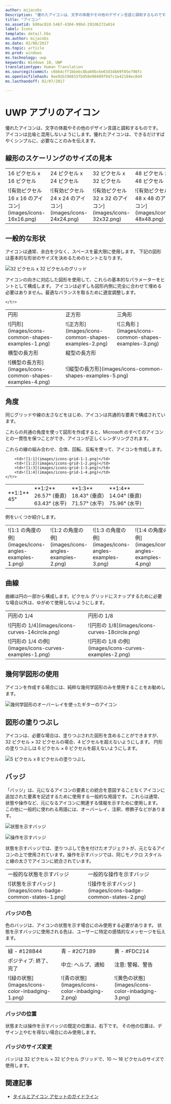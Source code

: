 ```yaml
---
author: mijacobs
Description: "優れたアイコンは、文字の体裁やその他のデザイン言語と調和するものです。 アイコンは比喩と混用しないようにします。優れたアイコンは、できるだけすばやくシンプルに、必要なことのみを伝えます。"
title: "アイコン"
ms.assetid: b90ac02d-5467-4304-99bd-292d6272a014
label: Icons
template: detail.hbs
ms.author: mijacobs
ms.date: 02/08/2017
ms.topic: article
ms.prod: windows
ms.technology: uwp
keywords: Windows 10, UWP
translationtype: Human Translation
ms.sourcegitcommit: c6b64cff1bbebc8ba69bc6e03d34b69f85e798fc
ms.openlocfilehash: 9ae92b196015fb958e90409f947c1e42184ec0d4
ms.lasthandoff: 02/07/2017

---
```


# <a name="icons-for-uwp-apps"></a>UWP アプリのアイコン

<link rel="stylesheet" href="https://az835927.vo.msecnd.net/sites/uwp/Resources/css/custom.css">

優れたアイコンは、文字の体裁やその他のデザイン言語と調和するものです。 アイコンは比喩と混用しないようにします。優れたアイコンは、できるだけすばやくシンプルに、必要なことのみを伝えます。 

## <a name="linear-scaling-size-ramps"></a>線形のスケーリングのサイズの見本 

<table>
    <tr> 
        <td>16 ピクセル x 16 ピクセル</td>
        <td>24 ピクセル x 24 ピクセル</td>
        <td>32 ピクセル x 32 ピクセル</td>
        <td>48 ピクセル x 48 ピクセル</td>
    </tr>
    <tr> 
        <td>![有効ピクセル 16 x 16 のアイコン](images/icons-16x16.png)</td>
        <td>![有効ピクセル 24 x 24 のアイコン](images/icons-24x24.png)</td>
        <td>![有効ピクセル 32 x 32 のアイコン](images/icons-32x32.png)</td>
        <td>![有効ピクセル 48 x 48 のアイコン](images/icons-48x48.png)</td>
    </tr>
</table>

## <a name="common-shapes"></a>一般的な形状

アイコンは通常、余白を少なく、スペースを最大限に使用します。 下記の図形は基本的な形状のサイズを決めるためのヒントとなります。 

![32 ピクセル x 32 ピクセルのグリッド](images/icons-common-shapes.png)

アイコンの向きに対応した図形を使用して、これらの基本的なパラメーターをヒントとして構成します。 アイコンは必ずしも図形内側に完全に合わせて埋める必要はありません。最適なバランスを取るために適宜調整します。 

<table class="uwpd-noborder">
    <tr>
        <td>円形<td>
        <td>正方形</td>
        <td>三角形</td>
    </tr>
    <tr>
        <td>![円形](images/icons-common-shapes-examples-1.png)<td>
        <td>![正方形](images/icons-common-shapes-examples-2.png)</td>
        <td>![三角形 ](images/icons-common-shapes-examples-3.png)</td>
    </tr>
        <tr>
        <td>横型の長方形<td>
        <td colspan="2">縦型の長方形</td>        
        </tr>
    <tr>
        <td>![横型の長方形](images/icons-common-shapes-examples-4.png)<td>
        <td colspan="2">![縦型の長方形](images/icons-common-shapes-examples-5.png)</td>
         
    </tr>

</table>

## <a name="angles"></a>角度

同じグリッドや線の太さなどをはじめ、アイコンは共通的な要素で構成されています。 

これらの共通の角度を使って図形を作成すると、Microsoft のすべてのアイコンとの一貫性を保つことができ、アイコンが正しくレンダリングされます。 

これらの線の組み合わせ、合体、回転、反転を使って、アイコンを作成します。 

<table>
    <tr>
        <td>**1:1**<br/>45°</td>
        <td>**1:2**<br />26.57° (垂直)<br/>63.43° (水平)</td>
        <td>**1:3**<br/>18.43° (垂直)<br/>71.57° (水平)</td>
        <td>**1:4**<br/>14.04° (垂直)<br/>75.96° (水平)</td>
    </tr>
    <tr>
        
        <td>![1:1](images/icons-grid-1-1.png)</td>
        <td>![1:2](images/icons-grid-1-2.png)</td>
        <td>![1:3](images/icons-grid-1-3.png)</td>
        <td>![1:4](images/icons-grid-1-4.png)</td>
    </tr>  
</table>

<p>例をいくつか紹介します。</p>

<table>
    <tr>
        <td>![1:1 の角度の例](images/icons-angles-examples-1.png)</td>
        <td>![1:2 の角度の例](images/icons-angles-examples-2.png)</td>
        <td>![1:3 の角度の例](images/icons-angles-examples-3.png)</td>
        <td>![1:4 の角度の例](images/icons-angles-examples-4.png)</td>
    </tr>
</table>

## <a name="curves"></a>曲線

曲線は円の一部から構成します。ピクセル グリッドにスナップするために必要な場合以外は、ゆがめて使用しないようにします。 

<table>
    <tr>
        <td>円形の 1/4</td>
        <td>円形の 1/8</td>
    </tr>
    <tr>
        <td>![円形の 1/4](images/icons-curves-14circle.png)</td>
        <td>![円形の 1/8](images/icons-curves-18circle.png)</td>
    </tr>
    <tr>
        <td>![円形の 1/4 の例](images/icons-curves-examples-1.png)</td>
        <td>![円形の 1/8 の例](images/icons-curves-examples-2.png)</td>
    </tr>    
</table>

## <a name="geometric-construction"></a>幾何学図形の使用

アイコンを作成する場合には、純粋な幾何学図形のみを使用することをお勧めします。

![幾何学図形のオーバーレイを使ったギターのアイコン ](images/icons-geometric-construction.png)

## <a name="filled-shapes"></a>図形の塗りつぶし 

アイコンは、必要な場合は、塗りつぶされた図形を含めることができますが、32 ピクセル × 32 ピクセルの場合、4 ピクセルを超えないようにします。 円形の塗りつぶしは 6 ピクセル × 6 ピクセルを超えないようにします。 

![5 ピクセル x 8 ピクセルの塗りつぶし ](images/icons-filled-shapes.png)

## <a name="badges"></a>バッジ

「バッジ」は、元になるアイコンの要素との統合を意図することなくアイコンに追加された要素を記述するために使用する一般的な用語です。 これらは通常、状態や操作など、元になるアイコンに関連する情報を示すために使用します。 この他に一般的に使われる用語には、オーバーレイ、注釈、修飾子などがあります。 

![状態を示すバッジ ](images/icons-badge-status.png)

![操作を示すバッジ ](images/icons-badge-action.png)

状態を示すバッジでは、塗りつぶして色を付けたオブジェクトが、元となるアイコンの上で使用されています。操作を示すバッジでは、同じモノクロ スタイルと線の太さでアイコンに統合されています。

<table>
<tr>
    <td>一般的な状態を示すバッジ</td>
    <td>一般的な操作を示すバッジ</td>
</tr>
<tr>
    <td>![状態を示すバッジ ](images/icons-badge-common-states-1.png)</td>
    <td>![操作を示すバッジ ](images/icons-badge-common-states-2.png)</td>
</tr>
</table>
<p></p>

### <a name="badge-color"></a>バッジの色 

色のバッジは、アイコンの状態を示す場合にのみ使用する必要があります。 状態を示すバッジに使用される色は、ユーザーに特定の感情的なメッセージを伝えます。 

<table>
<tr><td>緑 - #128B44</td><td>青 - #2C71B9</td><td>黄 - #FDC214</td></tr>
<tr><td>ポジティブ: 終了、完了 </td><td>中立: ヘルプ、通知 </td><td>注意: 警報、警告 </td></tr>
<tr><td>![緑の状態](images/icons-color-inbadging-1.png)</td><td>![青の状態](images/icons-color-inbadging-2.png)</td>
<td>![黄色の状態](images/icons-color-inbadging-3.png)</td></tr>
</table>
<p></p>

### <a name="badge-position"></a>バッジの位置

状態または操作を示すバッジの既定の位置は、右下です。 その他の位置は、デザイン上やむを得ない場合にのみ使用します。 

### <a name="badge-sizing"></a>バッジのサイズ変更

バッジは 32 ピクセル × 32 ピクセル グリッドで、10 ～ 18 ピクセルのサイズで使用します。 

## <a name="related-articles"></a>関連記事

* [タイルとアイコン アセットのガイドライン](../controls-and-patterns/tiles-and-notifications-app-assets.md)

